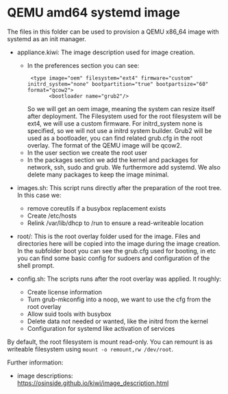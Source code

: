 # QEMU amd64 systemd image

The files in this folder can be used to provision a QEMU x86_64 image with systemd as an init manager.

- appliance.kiwi: The image description used for image creation.
    - In the preferences section you can see: 
        ```
         <type image="oem" filesystem="ext4" firmware="custom" initrd_system="none" bootpartition="true" bootpartsize="60" format="qcow2">
               <bootloader name="grub2"/>
        ```
         So we will get an oem image, meaning the system can resize itself after deployment. The Filesystem used for the root filesystem will be ext4, we will use a custom firmware. For initrd_system none is specified, so we will not use a initrd system builder. Grub2 will be used as a bootloader, you can find related grub.cfg in the root overlay. The format of the QEMU image will be qcow2.
    - In the user section we create the root user
    - In the packages section we add the kernel and packages for network, ssh, sudo and grub. We furthermore add systemd. We also delete many packages to keep the image minimal.

- images.sh: This script runs directly after the preparation of the root tree. In this case we:
    - remove coreutils if a busybox replacement exists
    - Create /etc/hosts
    - Relink /var/lib/dhcp to /run to ensure a read-writeable location

- root/: This is the root overlay folder used for the image. Files and directories here will be copied into the image during the image creation. In the subfolder boot you can see the grub.cfg used for booting, in etc you can find some basic config for sudoers and configuration of the shell prompt.

- config.sh: The scripts runs after the root overlay was applied. It roughly:
    - Create license information
    - Turn grub-mkconfig into a noop, we want to use the cfg from the root overlay
    - Allow suid tools with busybox
    - Delete data not needed or wanted, like the initrd from the kernel
    - Configuration for systemd like activation of services

By default, the root filesystem is mount read-only. You can remount is as writeable filesystem using `mount -o remount,rw /dev/root`.

Further information:
- image descriptions: https://osinside.github.io/kiwi/image_description.html
